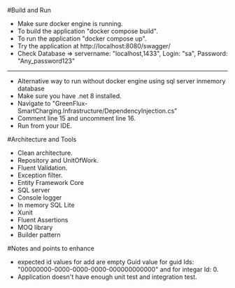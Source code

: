 #Build and Run
- Make sure docker engine is running.
- To build the application "docker compose build".
- To run the application "docker compose up".
- Try the application at http://localhost:8080/swagger/
- Check Database => servername: "localhost,1433", Login: "sa", Password: "Any_password123"
- ---------------------------------------------
- Alternative way to run without docker engine using sql server inmemory database
- Make sure you have .net 8 installed. 
- Navigate to "GreenFlux-SmartCharging.Infrastructure/DependencyInjection.cs"
- Comment line 15 and uncomment line 16.
- Run from your IDE.

#Architecture and Tools
- Clean architecture.
- Repository and UnitOfWork. 
- Fluent Validation.
- Exception filter.
- Entity Framework Core
- SQL server
- Console logger 
- In memory SQL Lite 
- Xunit 
- Fluent Assertions 
- MOQ library 
- Builder pattern 

#Notes and points to enhance
- expected id values for add are empty Guid value for guid Ids: "00000000-0000-0000-0000-000000000000" and for integar Id: 0.
- Application doesn't have enough unit test and integration test.
